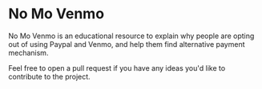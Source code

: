 # No Mo Venmo

No Mo Venmo is an educational resource to explain why people are opting out of using Paypal and Venmo, and help them find alternative payment mechanism.

Feel free to open a pull request if you have any ideas you'd like to contribute to the project.